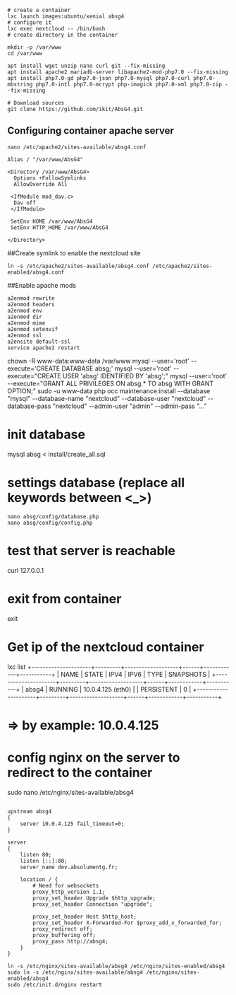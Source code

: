 
```
# create a container
lxc launch images:ubuntu/xenial absg4
# configure it
lxc exec nextcloud -- /bin/bash
# create directory in the container

mkdir -p /var/www
cd /var/www

apt install wget unzip nano curl git --fix-missing
apt install apache2 mariadb-server libapache2-mod-php7.0 --fix-missing
apt install php7.0-gd php7.0-json php7.0-mysql php7.0-curl php7.0-mbstring php7.0-intl php7.0-mcrypt php-imagick php7.0-xml php7.0-zip --fix-missing

# Download sources
git clone https://github.com/ikit/AbsG4.git
```

## Configuring container apache server

```
nano /etc/apache2/sites-available/absg4.conf
```

```
Alias / "/var/www/AbsG4"

<Directory /var/www/AbsG4>
  Options +FollowSymlinks
  AllowOverride All

 <IfModule mod_dav.c>
  Dav off
 </IfModule>

 SetEnv HOME /var/www/AbsG4
 SetEnv HTTP_HOME /var/www/AbsG4

</Directory>
```

##Create symlink to enable the nextcloud site

```
ln -s /etc/apache2/sites-available/absg4.conf /etc/apache2/sites-enabled/absg4.conf
```

##Enable apache mods

```
a2enmod rewrite
a2enmod headers
a2enmod env
a2enmod dir
a2enmod mime
a2enmod setenvif
a2enmod ssl
a2ensite default-ssl
service apache2 restart
```

chown -R www-data:www-data /var/www
mysql --user='root' --execute='CREATE DATABASE absg;'
mysql --user='root' --execute="CREATE USER 'absg' IDENTIFIED BY 'absg';"
mysql --user='root' --execute="GRANT ALL PRIVILEGES ON absg.* TO absg WITH GRANT OPTION;"
sudo -u www-data php occ  maintenance:install --database "mysql" --database-name "nextcloud"  --database-user "nextcloud" --database-pass "nextcloud" --admin-user "admin" --admin-pass "..."

# init database
mysql absg < install/create_all.sql

# settings database (replace all keywords between <_>)
```
nano absg/config/database.php
nano absg/config/config.php
```












# test that server is reachable
curl 127.0.0.1




# exit from container
exit


# Get ip of the nextcloud container
lxc list
+---------------------+---------+-------------------+------+------------+-----------+
|        NAME         |  STATE  |       IPV4        | IPV6 |    TYPE    | SNAPSHOTS |
+---------------------+---------+-------------------+------+------------+-----------+
| absg4               | RUNNING | 10.0.4.125 (eth0) |      | PERSISTENT | 0         |
+---------------------+---------+-------------------+------+------------+-----------+
# => by example: 10.0.4.125


# config nginx on the server to redirect to the container
sudo nano /etc/nginx/sites-available/absg4

```

upstream absg4
{
    server 10.0.4.125 fail_timeout=0;
}

server
{
    listen 80;
    listen [::]:80;
    server_name dev.absolumentg.fr;

    location / {
        # Need for websockets
        proxy_http_version 1.1;
        proxy_set_header Upgrade $http_upgrade;
        proxy_set_header Connection "upgrade";

        proxy_set_header Host $http_host;
        proxy_set_header X-Forwarded-For $proxy_add_x_forwarded_for;
        proxy_redirect off;
        proxy_buffering off;
        proxy_pass http://absg4;
    }
}
```

```
ln -s /etc/nginx/sites-available/absg4 /etc/nginx/sites-enabled/absg4
sudo ln -s /etc/nginx/sites-available/absg4 /etc/nginx/sites-enabled/absg4
sudo /etc/init.d/nginx restart
```






